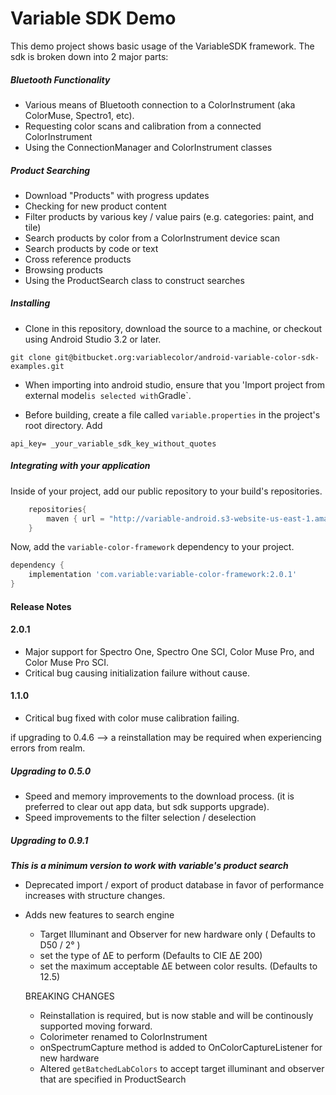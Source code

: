 # Variable SDK Demo
This demo project shows basic usage of the VariableSDK framework.
The sdk is broken down into 2 major parts:

##### *Bluetooth Functionality*
- Various means of Bluetooth connection to a ColorInstrument (aka ColorMuse, Spectro1, etc).
- Requesting color scans and calibration from a connected ColorInstrument
- Using the ConnectionManager and ColorInstrument classes

##### *Product Searching*
- Download "Products" with progress updates
- Checking for new product content
- Filter products by various key / value pairs (e.g. categories: paint, and tile)
- Search products by color from a ColorInstrument device scan
- Search products by code or text
- Cross reference products
- Browsing products
- Using the ProductSearch class to construct searches


##### Installing
* Clone in this repository, download the source to a machine, or checkout using Android Studio 3.2 or later.
```
git clone git@bitbucket.org:variablecolor/android-variable-color-sdk-examples.git
```

* When importing into android studio, ensure that you 'Import project from external model` is selected with `Gradle`.

* Before building, create a file called `variable.properties` in the project's root directory. Add
```
api_key= _your_variable_sdk_key_without_quotes
```


##### Integrating with your application

Inside of your project, add our public repository to your build's repositories.
```gradle
    repositories{
        maven { url = "http://variable-android.s3-website-us-east-1.amazonaws.com/release" }
    }
```

Now, add the `variable-color-framework` dependency to your project.
```gradle
dependency {
    implementation 'com.variable:variable-color-framework:2.0.1'
}
```




#### Release Notes
#### 2.0.1
 - Major support for Spectro One, Spectro One SCI, Color Muse Pro, and Color Muse Pro SCI.
 - Critical bug causing initialization failure without cause.
 
 
#### 1.1.0 
 - Critical bug fixed with color muse calibration failing.
 

if upgrading to 0.4.6 --> a reinstallation may be required when experiencing errors from realm.


##### Upgrading to 0.5.0
* Speed and memory improvements to the download process. (it is preferred to clear out app data, but sdk supports upgrade).
* Speed improvements to the filter selection / deselection

##### Upgrading to 0.9.1
 ***This is a minimum version to work with variable's product search***

* Deprecated import / export of product database in favor of performance increases with structure changes.
* Adds new features to search engine
   * Target Illuminant and Observer for new hardware only ( Defaults to D50 / 2° )
   * set the type of ∆E to perform (Defaults to CIE ∆E 200)
   * set the maximum acceptable ∆E between color results. (Defaults to 12.5)

  BREAKING CHANGES
  * Reinstallation is required, but is now stable and will be continously supported moving forward.
  * Colorimeter renamed to ColorInstrument
  * onSpectrumCapture method is added to OnColorCaptureListener for new hardware
  * Altered `getBatchedLabColors` to accept target illuminant and observer that are specified in ProductSearch
